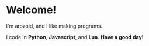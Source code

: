 # Welcome!
I'm arozoid, and I like making programs.

I code in **Python**, **Javascript**, and **Lua**.
**Have a good day!**

<!---
Arozoid/Arozoid is a ✨ special ✨ repository because its `README.md` (this file) appears on your GitHub profile.
You can click the Preview link to take a look at your changes.
--->

